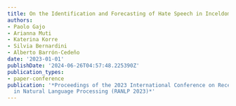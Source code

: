 ```yaml
---
title: On the Identification and Forecasting of Hate Speech in Inceldom
authors:
- Paolo Gajo
- Arianna Muti
- Katerina Korre
- Silvia Bernardini
- Alberto Barrón-Cedeño
date: '2023-01-01'
publishDate: '2024-06-26T04:57:48.225390Z'
publication_types:
- paper-conference
publication: '*Proceedings of the 2023 International Conference on Recent  Advances
  in Natural Language Processing (RANLP 2023)*'
---
```

